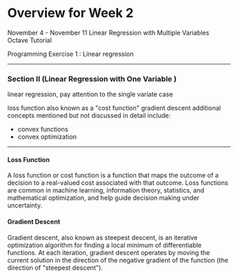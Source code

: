 Overview for Week 2
================================================

November 4 - November 11
Linear Regression with Multiple Variables
Octave Tutorial


Programming Exercise 1 : Linear regression

-------------------------------------------------------
### Section II (Linear Regression with One Variable )

linear regression, pay attention to the single variate case

loss function also known as a "cost function"
gradient descent
additional concepts mentioned but not discussed in detail include:
- convex functions
- convex optimization

--------------------------------------------------------
#### Loss Function
A loss function or cost function is a function that maps the outcome of a decision to a real-valued cost associated with that outcome. Loss functions are common in machine learning, information theory, statistics, and mathematical optimization, and help guide decision making under uncertainty.

#### Gradient Descent
Gradient descent, also known as steepest descent, is an iterative optimization algorithm for finding a local minimum of differentiable functions. At each iteration, gradient descent operates by moving the current solution in the direction of the negative gradient of the function (the direction of "steepest descent").
